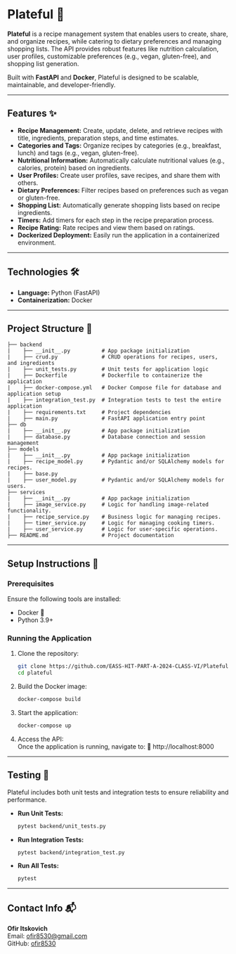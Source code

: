 # **Plateful** 🍲

**Plateful** is a recipe management system that enables users to create, share, and organize recipes, while catering to dietary preferences and managing shopping lists. The API provides robust features like nutrition calculation, user profiles, customizable preferences (e.g., vegan, gluten-free), and shopping list generation.

Built with **FastAPI** and **Docker**, Plateful is designed to be scalable, maintainable, and developer-friendly.

---

## **Features** ✨

- **Recipe Management:** Create, update, delete, and retrieve recipes with title, ingredients, preparation steps, and time estimates.
- **Categories and Tags:** Organize recipes by categories (e.g., breakfast, lunch) and tags (e.g., vegan, gluten-free).
- **Nutritional Information:** Automatically calculate nutritional values (e.g., calories, protein) based on ingredients.
- **User Profiles:** Create user profiles, save recipes, and share them with others.
- **Dietary Preferences:** Filter recipes based on preferences such as vegan or gluten-free.
- **Shopping List:** Automatically generate shopping lists based on recipe ingredients.
- **Timers:** Add timers for each step in the recipe preparation process.
- **Recipe Rating:** Rate recipes and view them based on ratings.
- **Dockerized Deployment:** Easily run the application in a containerized environment.

---

## **Technologies** 🛠️

- **Language:** Python (FastAPI)
- **Containerization:** Docker

---

## **Project Structure** 📂

```plaintext
├── backend
|    ├── __init__.py          # App package initialization
|    ├── crud.py              # CRUD operations for recipes, users, and ingredients
|    ├── unit_tests.py        # Unit tests for application logic
|    ├── Dockerfile           # Dockerfile to containerize the application
|    ├── docker-compose.yml   # Docker Compose file for database and application setup
|    ├── integration_test.py  # Integration tests to test the entire application
|    ├── requirements.txt     # Project dependencies
|    ├── main.py              # FastAPI application entry point
├── db
|    ├── __init__.py          # App package initialization
|    ├── database.py          # Database connection and session management
├── models
|    ├── __init__.py          # App package initialization
|    ├── recipe_model.py      # Pydantic and/or SQLAlchemy models for recipes.
|    ├── base.py
|    ├── user_model.py        # Pydantic and/or SQLAlchemy models for users.
├── services
|    ├── __init__.py          # App package initialization
|    ├── image_service.py     # Logic for handling image-related functionality.
|    ├── recipe_service.py    # Business logic for managing recipes.
|    ├── timer_service.py     # Logic for managing cooking timers.
|    ├── user_service.py      # Logic for user-specific operations.
├── README.md                 # Project documentation
```

---

## **Setup Instructions** 🚀

### **Prerequisites**

Ensure the following tools are installed:

- Docker 🐳
- Python 3.9+

### **Running the Application**

1. Clone the repository:
   ```bash
   git clone https://github.com/EASS-HIT-PART-A-2024-CLASS-VI/Plateful-ofir
   cd plateful
   ```
2. Build the Docker image:
   ```bash
   docker-compose build
   ```
3. Start the application:
   ```bash
   docker-compose up
   ```
4. Access the API:  
   Once the application is running, navigate to: 🔗 http://localhost:8000

---

## **Testing** 🧪

Plateful includes both unit tests and integration tests to ensure reliability and performance.

- **Run Unit Tests:**
  ```bash
  pytest backend/unit_tests.py
  ```
- **Run Integration Tests:**
  ```bash
  pytest backend/integration_test.py
  ```
- **Run All Tests:**
  ```bash
  pytest
  ```

---

## **Contact Info** 📬

**Ofir Itskovich**  
 Email: ofir8530@gmail.com  
 GitHub: [ofir8530](https://github.com/ofir8530)
